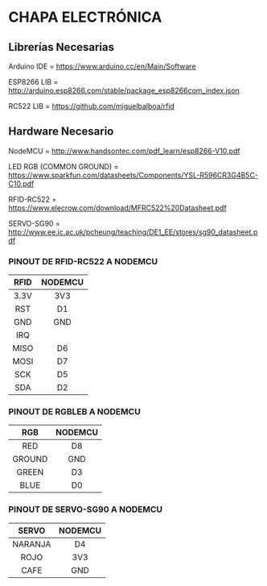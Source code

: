 # CHAPA ELECTRÓNICA

## Librerías Necesarias

Arduino IDE = https://www.arduino.cc/en/Main/Software

ESP8266 LIB = http://arduino.esp8266.com/stable/package_esp8266com_index.json

RC522 LIB = https://github.com/miguelbalboa/rfid

## Hardware Necesario

NodeMCU = http://www.handsontec.com/pdf_learn/esp8266-V10.pdf

LED RGB (COMMON GROUND) = https://www.sparkfun.com/datasheets/Components/YSL-R596CR3G4B5C-C10.pdf

RFID-RC522 = https://www.elecrow.com/download/MFRC522%20Datasheet.pdf

SERVO-SG90 = http://www.ee.ic.ac.uk/pcheung/teaching/DE1_EE/stores/sg90_datasheet.pdf


### PINOUT DE RFID-RC522 A NODEMCU

| RFID | NODEMCU |
|:----:| :-----: |
| 3.3V | 3V3     |
| RST  | D1      |
| GND  | GND     |
| IRQ  |         |
| MISO | D6      |
| MOSI | D7      |
| SCK  | D5      |
| SDA  | D2      |

### PINOUT DE RGBLEB A NODEMCU

| RGB   | NODEMCU |
|:-----:| :-----: |
| RED   | D8      |
| GROUND| GND     |
| GREEN | D3      |
| BLUE  | D0      |

### PINOUT DE SERVO-SG90 A NODEMCU

| SERVO   | NODEMCU |
|:------: | :-----: |
| NARANJA |  D4     |
| ROJO    |  3V3    |
| CAFE    |  GND    |
